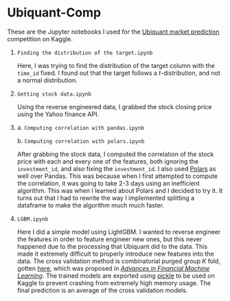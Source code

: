 # Ubiquant-Comp

These are the Jupyter notebooks I used for the [Ubiquant market prediction](https://www.kaggle.com/competitions/ubiquant-market-prediction/) competition on Kaggle.

1. `Finding the distribution of the target.ipynb`

   Here, I was trying to find the distribution of the target column with the `time_id` fixed. I found out that the target follows a $t$-distribution, and  not a normal distribution.

2. `Getting stock data.ipynb`

   Using the reverse engineered data, I grabbed the stock closing price using the Yahoo finance API.

3. a. `Computing correlation with pandas.ipynb` 

   b. `Computing correlation with polars.ipynb`

   After grabbing the stock data, I computed the correlation of the stock price with each and every one of the features, both ignoring the `investment_id`, and also fixing the `investment_id`. I also used [Polars](https://www.pola.rs/) as well over Pandas. This was because when I first attempted to compute the correlation, it was going to take 2-3 days using an inefficient algorithm. This was when I learned about Polars and I decided to try it. It turns out that I had to rewrite the way I implemented splitting a dataframe to make the algorithm much much faster. 

4. `LGBM.ipynb`

   Here I did a simple model using LightGBM. I wanted to reverse engineer the features in order to feature engineer new ones, but this never happened due to the processing that Ubiquant did to the data. This made it extremely difficult to properly introduce new features into the data. The cross validation method is combinatorial purged group $K$ fold, gotten [here](https://www.kaggle.com/code/gogo827jz/combinatorial-purged-group-k-fold/notebook), which was proposed in *[Advances in Financial Machine Learning](https://www.amazon.com/Advances-Financial-Machine-Learning-Marcos/dp/1119482089)*. The trained models are exported using [pickle](https://docs.python.org/3/library/pickle.html) to be used on Kaggle to prevent crashing from extremely high memory usage. The final prediction is an average of the cross validation models. 
